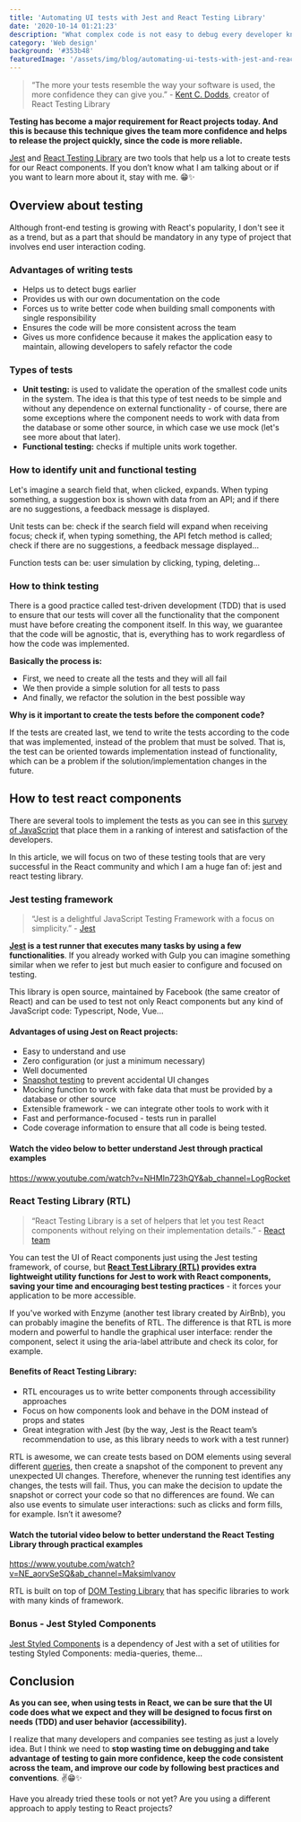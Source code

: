 ```yaml
---
title: 'Automating UI tests with Jest and React Testing Library'
date: '2020-10-14 01:21:23'
description: "What complex code is not easy to debug every developer knows. But not all developers know how to use the power of automated testing to verify the application behavior. Therefore, in this article, I will show you how to avoid wasting a lot of time trying to find UI bugs and also making sure that the program works as expected."
category: 'Web design'
background: '#353b48'
featuredImage: '/assets/img/blog/automating-ui-tests-with-jest-and-react-testing-library.jpg'
---
```


> “The more your tests resemble the way your software is used, the more confidence they can give you.” - [Kent C. Dodds](https://twitter.com/kentcdodds/status/977018512689455106), creator of React Testing Library

**Testing has become a major requirement for React projects today. And this is because this technique gives the team more confidence and helps to release the project quickly, since the code is more reliable.**

[Jest](https://jestjs.io/) and [React Testing Library](https://testing-library.com/) are two tools that help us a lot to create tests for our React components. If you don’t know what I am talking about or if you want to learn more about it, stay with me. 😁✨

## Overview about testing

Although front-end testing is growing with React's popularity, I don't see it as a trend, but as a part that should be mandatory in any type of project that involves end user interaction coding.

### Advantages of writing tests

- Helps us to detect bugs earlier
- Provides us with our own documentation on the code
- Forces us to write better code when building small components with single responsibility
- Ensures the code will be more consistent across the team
- Gives us more confidence because it makes the application easy to maintain, allowing developers to safely refactor the code

### Types of tests

- **Unit testing:** is used to validate the operation of the smallest code units in the system. The idea is that this type of test needs to be simple and without any dependence on external functionality - of course, there are some exceptions where the component needs to work with data from the database or some other source, in which case we use mock (let's see more about that later).
- **Functional testing:** checks if multiple units work together.

### How to identify unit and functional testing

Let's imagine a search field that, when clicked, expands. When typing something, a suggestion box is shown with data from an API; and  if there are no suggestions, a feedback message is displayed.

Unit tests can be: check if the search field will expand when receiving focus; check if, when typing something, the API fetch method is called; check if there are no suggestions, a feedback message displayed…

Function tests can be: user simulation by clicking, typing, deleting...

### How to think testing

There is a good practice called test-driven development (TDD) that is used to ensure that our tests will cover all the functionality that the component must have before creating the component itself. In this way, we guarantee that the code will be agnostic, that is, everything has to work regardless of how the code was implemented.

**Basically the process is:**

- First, we need to create all the tests and they will all fail
- We then provide a simple solution for all tests to pass
- And finally, we refactor the solution in the best possible way

**Why is it important to create the tests before the component code?**

If the tests are created last, we tend to write the tests according to the code that was implemented, instead of the problem that must be solved. That is, the test can be oriented towards implementation instead of functionality, which can be a problem if the solution/implementation changes in the future.

## How to test react components

There are several tools to implement the tests as you can see in this [survey of JavaScript](https://2019.stateofjs.com/testing/) that place them in a ranking of interest and satisfaction of the developers.

In this article, we will focus on two of these testing tools that are very successful in the React community and which I am a huge fan of: jest and react testing library.

### Jest testing framework

> “Jest is a delightful JavaScript Testing Framework with a focus on simplicity.” - [Jest](https://jestjs.io/)

**[Jest](https://jestjs.io/) is a test runner that executes many tasks by using a few functionalities**. If you already worked with Gulp you can imagine something similar when we refer to jest but much easier to configure and focused on testing.

This library is open source, maintained by Facebook (the same creator of React) and can be used to test not only React components but any kind of JavaScript code: Typescript, Node, Vue...

#### Advantages of using Jest on React projects:

- Easy to understand and use
- Zero configuration (or just a minimum necessary)
- Well documented
- [Snapshot testing](https://jestjs.io/docs/en/snapshot-testing ) to prevent accidental UI changes
- Mocking function to work with fake data that must be provided by a database or other source
- Extensible framework - we can integrate other tools to work with it
- Fast and performance-focused - tests run in parallel
- Code coverage information to ensure that all code is being tested.

#### Watch the video below to better understand Jest through practical examples

https://www.youtube.com/watch?v=NHMIn723hQY&ab_channel=LogRocket

### React Testing Library (RTL)

> “React Testing Library is a set of helpers that let you test React components without relying on their implementation details.” - [React team](https://reactjs.org/docs/testing.html )

You can test the UI of React components just using the Jest testing framework, of course, but **[React Test Library (RTL)](https://testing-library.com/) provides extra lightweight utility functions for Jest to work with React components, saving your time and encouraging best testing practices** - it forces your application to be more accessible.

If you've worked with Enzyme (another test library created by AirBnb), you can probably imagine the benefits of RTL. The difference is that RTL is more modern and powerful to handle the graphical user interface: render the component, select it using the aria-label attribute and check its color, for example.

#### Benefits of React Testing Library:

- RTL encourages us to write better components through accessibility approaches
- Focus on how components look and behave in the DOM instead of props and states
- Great integration with Jest (by the way, Jest is the React team’s recommendation to use, as this library needs to work with a test runner)

RTL is awesome, we can create tests based on DOM elements using several different [queries](https://testing-library.com/docs/dom-testing-library/api-queries), then create a snapshot of the component to prevent any unexpected UI changes. Therefore, whenever the running test identifies any changes, the tests will fail. Thus, you can make the decision to update the snapshot or correct your code so that no differences are found. We can also use events to simulate user interactions: such as clicks and form fills, for example. Isn’t it awesome?

#### Watch the tutorial video below to better understand the React Testing Library through practical examples

https://www.youtube.com/watch?v=NE_aorvSeSQ&ab_channel=MaksimIvanov

RTL is built on top of [DOM Testing Library](https://github.com/kentcdodds/dom-testing-library-with-anything) that has specific libraries to work with many kinds of framework.

### Bonus - Jest Styled Components

[Jest Styled Components](https://github.com/styled-components/jest-styled-components ) is a dependency of Jest with a set of utilities for testing Styled Components: media-queries, theme…

## Conclusion

**As you can see, when using tests in React, we can be sure that the UI code does what we expect and they will be designed to focus first on needs (TDD) and user behavior (accessibility).**

I realize that many developers and companies see testing as just a lovely idea. But I think we need to **stop wasting time on debugging and take advantage of testing to gain more confidence, keep the code consistent across the team, and improve our code by following best practices and conventions**. ✌😁✨

Have you already tried these tools or not yet? Are you using a different approach to apply testing to React projects?
